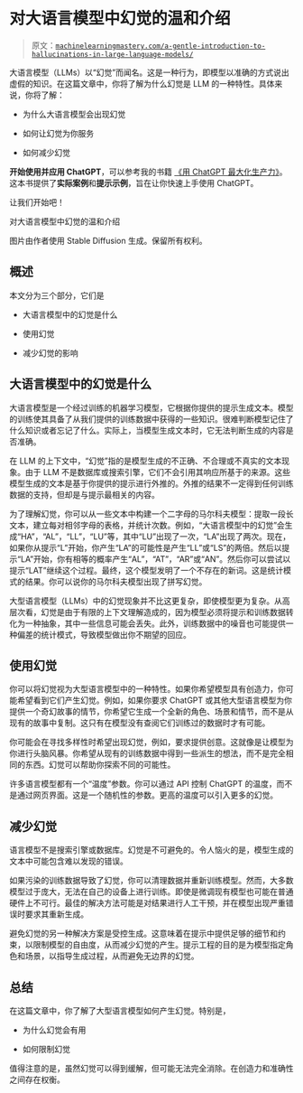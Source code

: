 # 对大语言模型中幻觉的温和介绍

> 原文：[`machinelearningmastery.com/a-gentle-introduction-to-hallucinations-in-large-language-models/`](https://machinelearningmastery.com/a-gentle-introduction-to-hallucinations-in-large-language-models/)

大语言模型（LLMs）以“幻觉”而闻名。这是一种行为，即模型以准确的方式说出虚假的知识。在这篇文章中，你将了解为什么幻觉是 LLM 的一种特性。具体来说，你将了解：

+   为什么大语言模型会出现幻觉

+   如何让幻觉为你服务

+   如何减少幻觉

**开始使用并应用 ChatGPT**，可以参考我的书籍 [《用 ChatGPT 最大化生产力》](https://machinelearningmastery.com/productivity-with-chatgpt/)。这本书提供了**实际案例**和**提示示例**，旨在让你快速上手使用 ChatGPT。

让我们开始吧！[](../Images/b45994193a49a6c8b003fe66305f1902.png)

对大语言模型中幻觉的温和介绍

图片由作者使用 Stable Diffusion 生成。保留所有权利。

## 概述

本文分为三个部分，它们是

+   大语言模型中的幻觉是什么

+   使用幻觉

+   减少幻觉的影响

## 大语言模型中的幻觉是什么

大语言模型是一个经过训练的机器学习模型，它根据你提供的提示生成文本。模型的训练使其具备了从我们提供的训练数据中获得的一些知识。很难判断模型记住了什么知识或者忘记了什么。实际上，当模型生成文本时，它无法判断生成的内容是否准确。

在 LLM 的上下文中，“幻觉”指的是模型生成的不正确、不合理或不真实的文本现象。由于 LLM 不是数据库或搜索引擎，它们不会引用其响应所基于的来源。这些模型生成的文本是基于你提供的提示进行外推的。外推的结果不一定得到任何训练数据的支持，但却是与提示最相关的内容。

为了理解幻觉，你可以从一些文本中构建一个二字母的马尔科夫模型：提取一段长文本，建立每对相邻字母的表格，并统计次数。例如，“大语言模型中的幻觉”会生成“HA”，“AL”，“LL”，“LU”等，其中“LU”出现了一次，“LA”出现了两次。现在，如果你从提示“L”开始，你产生“LA”的可能性是产生“LL”或“LS”的两倍。然后以提示“LA”开始，你有相等的概率产生“AL”，“AT”，“AR”或“AN”。然后你可以尝试以提示“LAT”继续这个过程。最终，这个模型发明了一个不存在的新词。这是统计模式的结果。你可以说你的马尔科夫模型出现了拼写幻觉。

大型语言模型（LLMs）中的幻觉现象并不比这更复杂，即使模型更为复杂。从高层次看，幻觉是由于有限的上下文理解造成的，因为模型必须将提示和训练数据转化为一种抽象，其中一些信息可能会丢失。此外，训练数据中的噪音也可能提供一种偏差的统计模式，导致模型做出你不期望的回应。

## 使用幻觉

你可以将幻觉视为大型语言模型中的一种特性。如果你希望模型具有创造力，你可能希望看到它们产生幻觉。例如，如果你要求 ChatGPT 或其他大型语言模型为你提供一个奇幻故事的情节，你希望它生成一个全新的角色、场景和情节，而不是从现有的故事中复制。这只有在模型没有查阅它们训练过的数据时才有可能。

你可能会在寻找多样性时希望出现幻觉，例如，要求提供创意。这就像是让模型为你进行头脑风暴。你希望从现有的训练数据中得到一些派生的想法，而不是完全相同的东西。幻觉可以帮助你探索不同的可能性。

许多语言模型都有一个“温度”参数。你可以通过 API 控制 ChatGPT 的温度，而不是通过网页界面。这是一个随机性的参数。更高的温度可以引入更多的幻觉。

## 减少幻觉

语言模型不是搜索引擎或数据库。幻觉是不可避免的。令人恼火的是，模型生成的文本中可能包含难以发现的错误。

如果污染的训练数据导致了幻觉，你可以清理数据并重新训练模型。然而，大多数模型过于庞大，无法在自己的设备上进行训练。即使是微调现有模型也可能在普通硬件上不可行。最佳的解决方法可能是对结果进行人工干预，并在模型出现严重错误时要求其重新生成。

避免幻觉的另一种解决方案是受控生成。这意味着在提示中提供足够的细节和约束，以限制模型的自由度，从而减少幻觉的产生。提示工程的目的是为模型指定角色和场景，以指导生成过程，从而避免无边界的幻觉。

## 总结

在这篇文章中，你了解了大型语言模型如何产生幻觉。特别是，

+   为什么幻觉会有用

+   如何限制幻觉

值得注意的是，虽然幻觉可以得到缓解，但可能无法完全消除。在创造力和准确性之间存在权衡。
